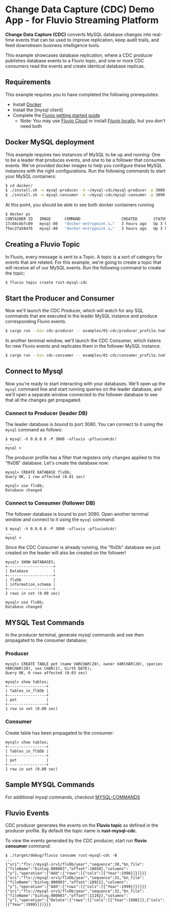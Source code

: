 # Change Data Capture (CDC) Demo App - for Fluvio Streaming Platform

**Change Data Capture (CDC)** converts MySQL database changes into real-time events
that can be used to improve replication, keep audit trails, and feed downstream
business intelligence tools.

This example showcases database replication, where a CDC producer publishes
database events to a Fluvio topic, and one or more CDC consumers read the events
and create identical database replicas.

## Requirements

This example requires you to have completed the following prerequisites:

- Install [Docker]
- Install the [mysql client]
- Complete the [Fluvio getting started guide]
  - Note: You may use [Fluvio Cloud] or install [Fluvio locally], but you don't need both

[Docker]: https://docs.docker.com/engine/install/
[Fluvio getting started guide]: https://fluvio.io/docs/getting-started
[Fluvio Cloud]: https://fluvio.io/docs/getting-started/fluvio-cloud/
[Fluvio locally]: https://fluvio.io/docs/getting-started/fluvio-local/

## Docker MySQL deployment

This example requires two instances of MySQL to be up and running: One to be a
leader that produces events, and one to be a follower that consumes events.
We've provided docker images to help you configure these MySQL instances with
the right configurations. Run the following commands to start your MySQL containers:

```bash
$ cd docker/
$ ./install.sh -n mysql-producer -d ~/mysql-cdc/mysql-producer -p 3080
$ ./install.sh -n mysql-consumer -d ~/mysql-cdc/mysql-consumer -p 3090
```

At this point, you should be able to see both docker containers running

```bash
$ docker ps
CONTAINER ID   IMAGE      COMMAND                  CREATED       STATUS       PORTS                               NAMES
17c60cbbfc09   mysql-80   "docker-entrypoint.s…"   3 hours ago   Up 3 hours   33060/tcp, 0.0.0.0:3090->3306/tcp   mysql-consumer
f5ec27a58476   mysql-80   "docker-entrypoint.s…"   3 hours ago   Up 3 hours   33060/tcp, 0.0.0.0:3080->3306/tcp   mysql-producer
```

## Creating a Fluvio Topic

In Fluvio, every message is sent to a Topic. A topic is a sort of category for events that
are related. For this example, we're going to create a topic that will receive all of our
MySQL events. Run the following command to create the topic:

```bash
$ fluvio topic create rust-mysql-cdc
```

## Start the Producer and Consumer

Now we'll launch the CDC Producer, which will watch for any SQL commands that are executed
in the leader MySQL instance and produce corresponding Fluvio events.

```bash
$ cargo run --bin cdc-producer -- examples/01-cdc/producer_profile.toml
```

In another terminal window, we'll launch the CDC Consumer, which listens for new Fluvio
events and replicates them in the follower MySQL instance.

```bash
$ cargo run --bin cdc-consumer -- examples/01-cdc/consumer_profile.toml
```

## Connect to Mysql

Now you're ready to start interacting with your databases. We'll open up
the `mysql` command line and start running queries on the leader database, and we'll
open a separate window connected to the follower database to see that all the changes
get propagated.

### Connect to Producer (leader DB)

The leader database is bound to port 3080. You can connect to it using the `mysql`
command as follows:

```
$ mysql -h 0.0.0.0 -P 3080 -ufluvio -pfluvio4cdc!
...
mysql >
```

The producer profile has a filter that registers only changes applied to the "flvDB"
database. Let's create the database now:

```
mysql> CREATE DATABASE flvDb;
Query OK, 1 row affected (0.01 sec)

mysql> use flvDb;
Database changed
```

### Connect to Consumer (follower DB)

The follower database is bound to port 3090. Open another terminal window and connect
to it using the `mysql` command:

```
$ mysql -h 0.0.0.0 -P 3090 -ufluvio -pfluvio4cdc!
...
mysql >
```

Since the CDC Consumer is already running, the "flvDb" database we just created on
the leader will also be created on the follower!

```
mysql> SHOW DATABASES;
+--------------------+
| Database           |
+--------------------+
| flvDb              |
| information_schema |
+--------------------+
2 rows in set (0.00 sec)

mysql> use flvDb;
Database changed
```

## MYSQL Test Commands

In the producer terminal, generate mysql commands and see then propagated to the consumer database;

### Producer

```
mysql> CREATE TABLE pet (name VARCHAR(20), owner VARCHAR(20), species VARCHAR(20), sex CHAR(1), birth DATE);
Query OK, 0 rows affected (0.03 sec)

mysql> show tables;
+-----------------+
| Tables_in_flbDb |
+-----------------+
| pet             |
+-----------------+
1 row in set (0.00 sec)
```

### Consumer

Create table has been propagated to the consumer:

```
mysql> show tables;
+-----------------+
| Tables_in_flbDb |
+-----------------+
| pet             |
+-----------------+
1 row in set (0.00 sec)
```

## Sample MYSQL Commands

For additional mysql commands, checkout [MYSQL-COMMANDS](./MYSQL-COMMANDS.MD)


## Fluvio Events

CDC producer generates the events on the **Fluvio topic** as defined in the producer profile. By default the topic name is **rust-mysql-cdc**. 

To view the events generated by the CDC producer, start run **fluvio consumer** command:

```
$ ./target/debug/fluvio consume rust-mysql-cdc -B
...
{"uri":"flv://mysql-srv1/flvDb/year","sequence":30,"bn_file":{"fileName":"binlog.000003","offset":10650},"columns":["y"],"operation":{"Add":{"rows":[{"cols":[{"Year":1998}]}]}}}
{"uri":"flv://mysql-srv1/flvDb/year","sequence":31,"bn_file":{"fileName":"binlog.000003","offset":10921},"columns":["y"],"operation":{"Add":{"rows":[{"cols":[{"Year":1999}]}]}}}
{"uri":"flv://mysql-srv1/flvDb/year","sequence":32,"bn_file":{"fileName":"binlog.000003","offset":11192},"columns":["y"],"operation":{"Delete":{"rows":[{"cols":[{"Year":1998}]},{"cols":[{"Year":1999}]}]}}}
```
